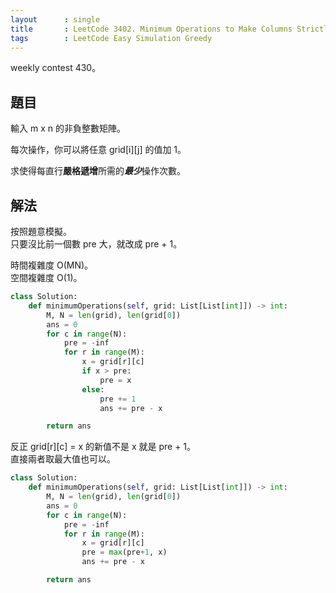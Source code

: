 ```yaml
---
layout      : single
title       : LeetCode 3402. Minimum Operations to Make Columns Strictly Increasing
tags        : LeetCode Easy Simulation Greedy
---
```

weekly contest 430。

## 題目

輸入 m x n 的非負整數矩陣。  

每次操作，你可以將任意 grid[i][j] 的值加 1。  

求使得每直行**嚴格遞增**所需的***最少***操作次數。  

## 解法

按照題意模擬。  
只要沒比前一個數 pre 大，就改成 pre + 1。  

時間複雜度 O(MN)。  
空間複雜度 O(1)。  

```python
class Solution:
    def minimumOperations(self, grid: List[List[int]]) -> int:
        M, N = len(grid), len(grid[0])
        ans = 0
        for c in range(N):
            pre = -inf
            for r in range(M):
                x = grid[r][c]
                if x > pre:
                    pre = x
                else:
                    pre += 1
                    ans += pre - x

        return ans

```

反正 grid[r][c] = x 的新值不是 x 就是 pre + 1。  
直接兩者取最大值也可以。  

```python
class Solution:
    def minimumOperations(self, grid: List[List[int]]) -> int:
        M, N = len(grid), len(grid[0])
        ans = 0
        for c in range(N):
            pre = -inf
            for r in range(M):
                x = grid[r][c]
                pre = max(pre+1, x)
                ans += pre - x

        return ans
```
